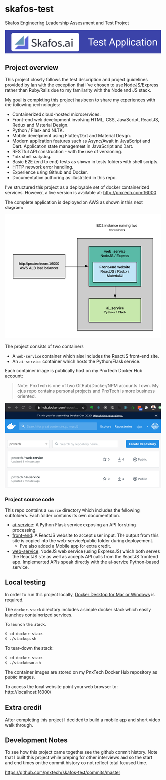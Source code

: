 # skafos-test
Skafos Engineering Leadership Assessment and Test Project

![](gh-project-logo.png)

## Project overview
This project closely follows the test description and project guidelines provided by [Ian](https://github.com/ianterrell) with the exception that I've chosen to use NodeJS/Express rather than Ruby/Rails due to my familiarity with the Node and JS stack.

My goal is completing this project has been to share my experiences with the following technologies:

* Containerized cloud-hosted microservices.
* Front-end web development involving HTML, CSS, JavaScript, ReactJS, Redux and Material Design.
* Python / Flask and NLTK.
* Mobile develpment using Flutter/Dart and Material Design.
* Modern application features such as Async/Await in JavaScript and Dart. Application state management in JavaScript and Dart.
* RESTful API construction - with the use of versioning.
* *nix shell scripting.
* Basic E2E (end to end) tests as shown in tests folders with shell scripts.
* HTTP network error handling.
* Experience using Github and Docker.
* Documentation authoring as illustrated in this repo.

I've structured this project as a deployable set of docker containerized services.  However, a live version is available at:
http://pnxtech.com:16000

The complete application is deployed on AWS as shown in this next diagram:

![](architecture.png)

The project consists of two containers.
* A `web-service` container which also includes the ReactJS front-end site.
* An `ai-service` container which hosts the Python/Flask service.

Each container image is publically host on my PnxTech Docker Hub account:
> Note: PnxTech is one of two GitHub/Docker/NPM accounts I own.  My cjus repo contains personal projects and PnxTech is more business oriented.

![](docker.png)

### Project source code
This repo contains a `source` directory which includes the following subfolders. Each folder contains its own documentation.

* [ai-service](./source/ai-service/README.md): A Python Flask service exposing an API for string processing.
* [front-end](./source/front-end/): A ReactJS website to accept user input. The output from this site is copied into the web-service/public folder during deployement.
  * I've also added a Mobile app for extra credit.
* [web-service](./source/web-service/README.md): NodeJS web service (using ExpressJS) which both serves the ReactJS site as well as accepts API calls from the ReactJS frontend app. Implemented APIs speak directly with the ai-service Python-based service.

## Local testing
In order to run this project locally, [Docker Desktop for Mac or Windows](https://www.docker.com/products/docker-desktop) is required.

The `docker-stack` directory includes a simple docker stack which easily launches containerized services.

To launch the stack:

```shell
$ cd docker-stack
$ ./stackup.sh
```

To tear-down the stack:

```shell
$ cd docker-stack
$ ./stackdown.sh
```
The container images are stored on my PnxTech Docker Hub repository as public images.

To access the local website point your web browser to: http://localhost:16000/

## Extra credit
After completing this project I decided to build a mobile app and short video walk through.

## Development Notes
To see how this project came together see the github commit history.
Note that I built this project while preping for other interviews and so the start and end times on the commit history do not reflect total focused time.

https://github.com/pnxtech/skafos-test/commits/master

